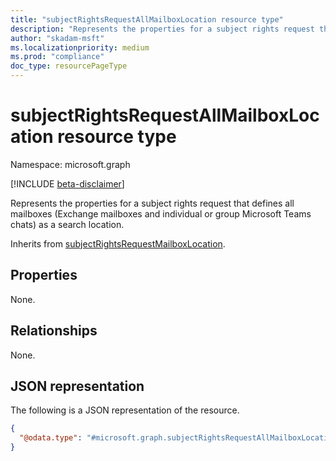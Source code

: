 ```yaml
---
title: "subjectRightsRequestAllMailboxLocation resource type"
description: "Represents the properties for a subject rights request that defines all mailboxes (Exchange mailboxes and individual or group Microsoft Teams chats) as a search location."
author: "skadam-msft"
ms.localizationpriority: medium
ms.prod: "compliance"
doc_type: resourcePageType
---
```


# subjectRightsRequestAllMailboxLocation resource type

Namespace: microsoft.graph

[!INCLUDE [beta-disclaimer](../../includes/beta-disclaimer.md)]

Represents the properties for a subject rights request that defines all mailboxes (Exchange mailboxes and individual or group Microsoft Teams chats) as a search location.

Inherits from [subjectRightsRequestMailboxLocation](../resources/subjectrightsrequestmailboxlocation.md).

## Properties
None.

## Relationships
None.

## JSON representation
The following is a JSON representation of the resource.
<!-- {
  "blockType": "resource",
  "@odata.type": "microsoft.graph.subjectRightsRequestAllMailboxLocation"
}
-->
``` json
{
  "@odata.type": "#microsoft.graph.subjectRightsRequestAllMailboxLocation"
}
```


